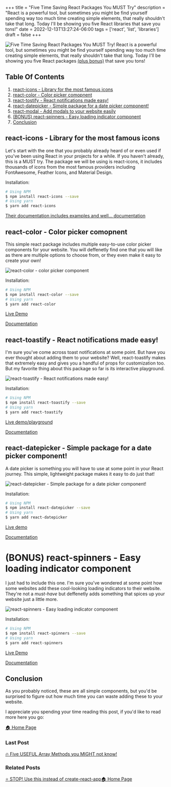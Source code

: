 +++
title = "Five Time Saving React Packages You MUST Try"
description = "React is a powerful tool, but sometimes you might be find yourself spending way too much time creating simple elements, that really shouldn't take that long. Today I'll be showing you five React libraries that save you tons!"
date = 2022-12-13T13:27:24-06:00
tags = ['react', 'list', 'libraries']
draft = false
+++

![Five Time Saving React Packages You MUST Try!](https://dev-to-uploads.s3.amazonaws.com/uploads/articles/ggth0bopfb31m7i4zxjl.png)
React is a powerful tool, but sometimes you might be find yourself spending way too much
time creating simple elements, that really shouldn't take that long. Today I'll be showing you five
React packages [(plus bonus)](#bonus-react-spinners-easy-loading-indicator-component) that save you tons!
<!--more-->


## Table Of Contents
1. [react-icons - Library for the most famous icons](react-icons-library-for-the-most-famous-icons)
2. [react-color - Color picker comopnent](react-color-color-picker-comopnent)
3. [react-tostify - React notifications made easy!](#react-tostify-react-notifications-made-easy)
4. [react-datepicker - Simple package for a date picker component!](react-datepicker-simple-package-for-a-date-picker-component)
5. [react-modal - Add modals to your website easily](react-modal-add-modals-to-your-website-easily)
6. [(BONUS) react-spinners - Easy loading indicator component](#bonus-react-spinner-easy-loading-indicator-component)
7. [Conclusion](#conclusion)

## react-icons - Library for the most famous icons
Let's start with the one that you probably already heard of or even used if you've been using React
in your projects for a while. If you haven't already, this is a MUST try. The package we
will be using is react-icons, it includes thousands of icons from the most famous providers
including FontAwesome, Feather Icons, and Material Design.

Installation:

```bash
# Using NPM
$ npm install react-icons --save
# Using yarn
$ yarn add react-icons
```

[Their documentation includes examples and well... documentation](https://react-icons.github.io/react-icons/)

## react-color - Color picker comopnent 
This simple react package includes multiple easy-to-use color picker components for your website.
You will deffenetly find one that you will like as there are multiple options to choose from, or
they even make it easy to create your own!

![react-color - color picker component](https://dev-to-uploads.s3.amazonaws.com/uploads/articles/8mxvblgv7znpcuo1fakw.png)

Installation:

```bash
# Using NPM
$ npm install react-color --save
# Using yarn
$ yarn add react-color
```

[Live Demo](http://casesandberg.github.io/react-color/)

[Documentation](http://casesandberg.github.io/react-color/)

## react-toastify - React notifications made easy!
I'm sure you've come across toast notifications at some point. But have you ever thought about
adding them to your website? Well, react-toastify makes that extremely easy and gives you a handful
of props for customization too. But my favorite thing about this package so far is its interactive
playground.

![react-toastify - React notifications made easy!](https://dev-to-uploads.s3.amazonaws.com/uploads/articles/xah493t8qmxgq2msqdql.png)

Installation:

```bash
# Using NPM
$ npm install react-toastify --save
# Using yarn
$ yarn add react-toastify
```

[Live demo/playground](https://fkhadra.github.io/react-toastify/introduction)

[Documentation](https://fkhadra.github.io/react-toastify/introduction)


## react-datepicker - Simple package for a date picker component!
A date picker is something you will have to use at some point in your React journey. This
simple, lightweight package makes it easy to do just that!

![react-datepicker - Simple package for a date picker component!](https://dev-to-uploads.s3.amazonaws.com/uploads/articles/dbkjgbaju01i203b688f.png)

Installation:

```bash
# Using NPM
$ npm install react-datepicker --save
# Using yarn
$ yarn add react-datepicker
```

[Live demo](https://reactdatepicker.com/)

[Documentation](https://reactdatepicker.com/#example-default)

# (BONUS) react-spinners - Easy loading indicator component
I just had to include this one. I'm sure you've wondered at some point how some websites add these
cool-looking loading indicators to their website. They're not a _must-have_ but deffenetly adds 
something that spices up your website just a little more.

![react-spinners - Easy loading indicator component](https://dev-to-uploads.s3.amazonaws.com/uploads/articles/4ooz0x0m5o5516x29x38.png)

Installation:

```bash
# Using NPM
$ npm install react-spinners --save
# Using yarn
$ yarn add react-spinners
```

[Live Demo](https://www.davidhu.io/react-spinners/)

[Documentation](https://github.com/davidhu2000/react-spinners)

## Conclusion
As you probably noticed, these are all simple components, but you'd be surprised to figure out
how much time you can waste adding these to your website.

I appreciate you spending your time reading this post, if you'd like to read more here you go:

[🏠  Home Page](https://the-net-blog.netlify.app/)

### Last Post
[🔥 Five USEFUL Array Methods you MIGHT not know!](https://the-net-blog.netlify.app/post/five-useful-array-methods-you-might-not-know/)

### Related Posts
[⭐️ STOP! Use this instead of create-react-app](https://the-net-blog.netlify.app/post/stop-use-this-instead-of-create-react-app/)[🏠  Home Page](https://the-net-blog.netlify.app/)


